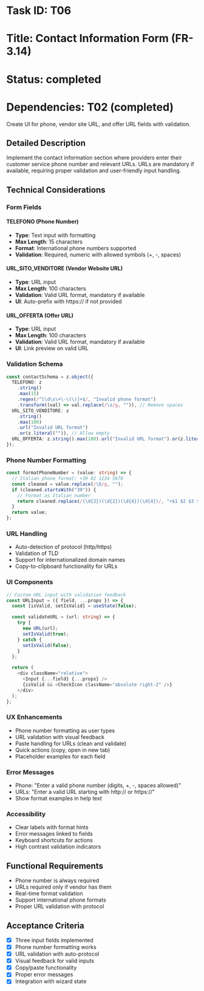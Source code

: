 # Task ID: T06

# Title: Contact Information Form (FR-3.14)

# Status: completed

# Dependencies: T02 (completed)

Create UI for phone, vendor site URL, and offer URL fields with validation.

## Detailed Description

Implement the contact information section where providers enter their customer service phone number and relevant URLs. URLs are mandatory if available, requiring proper validation and user-friendly input handling.

## Technical Considerations

### Form Fields

#### TELEFONO (Phone Number)

- **Type**: Text input with formatting
- **Max Length**: 15 characters
- **Format**: International phone numbers supported
- **Validation**: Required, numeric with allowed symbols (+, -, spaces)

#### URL_SITO_VENDITORE (Vendor Website URL)

- **Type**: URL input
- **Max Length**: 100 characters
- **Validation**: Valid URL format, mandatory if available
- **UI**: Auto-prefix with https:// if not provided

#### URL_OFFERTA (Offer URL)

- **Type**: URL input
- **Max Length**: 100 characters
- **Validation**: Valid URL format, mandatory if available
- **UI**: Link preview on valid URL

### Validation Schema

```typescript
const contactSchema = z.object({
  TELEFONO: z
    .string()
    .max(15)
    .regex(/^[\d\s\+\-\(\)]+$/, "Invalid phone format")
    .transform((val) => val.replace(/\s/g, "")), // Remove spaces
  URL_SITO_VENDITORE: z
    .string()
    .max(100)
    .url("Invalid URL format")
    .or(z.literal("")), // Allow empty
  URL_OFFERTA: z.string().max(100).url("Invalid URL format").or(z.literal("")), // Allow empty
});
```

### Phone Number Formatting

```typescript
const formatPhoneNumber = (value: string) => {
  // Italian phone format: +39 02 1234 5678
  const cleaned = value.replace(/\D/g, "");
  if (cleaned.startsWith("39")) {
    // Format as Italian number
    return cleaned.replace(/(\d{2})(\d{2})(\d{4})(\d{4})/, "+$1 $2 $3 $4");
  }
  return value;
};
```

### URL Handling

- Auto-detection of protocol (http/https)
- Validation of TLD
- Support for internationalized domain names
- Copy-to-clipboard functionality for URLs

### UI Components

```typescript
// Custom URL input with validation feedback
const URLInput = ({ field, ...props }) => {
  const [isValid, setIsValid] = useState(false);

  const validateURL = (url: string) => {
    try {
      new URL(url);
      setIsValid(true);
    } catch {
      setIsValid(false);
    }
  };

  return (
    <div className="relative">
      <Input {...field} {...props} />
      {isValid && <CheckIcon className="absolute right-2" />}
    </div>
  );
};
```

### UX Enhancements

- Phone number formatting as user types
- URL validation with visual feedback
- Paste handling for URLs (clean and validate)
- Quick actions (copy, open in new tab)
- Placeholder examples for each field

### Error Messages

- Phone: "Enter a valid phone number (digits, +, -, spaces allowed)"
- URLs: "Enter a valid URL starting with http:// or https://"
- Show format examples in help text

### Accessibility

- Clear labels with format hints
- Error messages linked to fields
- Keyboard shortcuts for actions
- High contrast validation indicators

## Functional Requirements

- Phone number is always required
- URLs required only if vendor has them
- Real-time format validation
- Support international phone formats
- Proper URL validation with protocol

## Acceptance Criteria

- [x] Three input fields implemented
- [x] Phone number formatting works
- [x] URL validation with auto-protocol
- [x] Visual feedback for valid inputs
- [x] Copy/paste functionality
- [x] Proper error messages
- [x] Integration with wizard state
